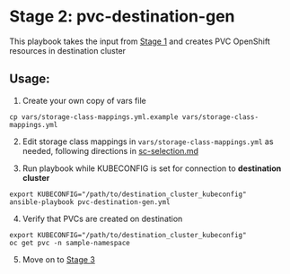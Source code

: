 # Stage 2: pvc-destination-gen

This playbook takes the input from [Stage 1](../1_pvc_data_gen) and creates PVC OpenShift resources in destination cluster

## Usage:

1. Create your own copy of vars file 
```
cp vars/storage-class-mappings.yml.example vars/storage-class-mappings.yml
```

2. Edit storage class mappings in `vars/storage-class-mappings.yml` as needed, following directions in [sc-selection.md](../docs/sc-selection.md)


3. Run playbook while KUBECONFIG is set for connection to **destination cluster**
```
export KUBECONFIG="/path/to/destination_cluster_kubeconfig"
ansible-playbook pvc-destination-gen.yml
```
4. Verify that PVCs are created on destination

```
export KUBECONFIG="/path/to/destination_cluster_kubeconfig"
oc get pvc -n sample-namespace
```

5. Move on to [Stage 3](../3_run_rsync)
